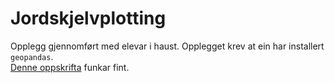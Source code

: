 # Jordskjelvplotting

Opplegg gjennomført med elevar i haust. Opplegget krev at ein har installert `geopandas`. <br>
[Denne oppskrifta](https://medium.com/analytics-vidhya/fastest-way-to-install-geopandas-in-jupyter-notebook-on-windows-8f734e11fa2b) funkar fint. 
